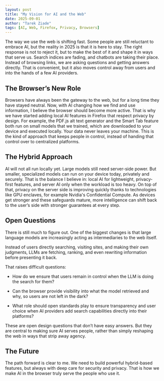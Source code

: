 ```yaml
---
layout: post
title: "My Vision for AI and the Web"
date: 2025-09-01
author: "Tarek Ziade"
tags: [AI, Web, Firefox, Privacy, Browsers]
---
```


The way we use the web is shifting fast. Some people are still reluctant to
embrace AI, but the reality in 2025 is that it is here to stay. The right
response is not to reject it, but to make the best of it and shape it in ways
that serve us. Search indices are fading, and chatbots are taking their place.
Instead of browsing links, we are asking questions and getting answers directly.
That is convenient, but it also moves control away from users and into the hands
of a few AI providers.  

## The Browser’s New Role

Browsers have always been the gateway to the web, but for a long time they have
stayed neutral. Now, with AI changing how we find and use information, I believe
the browser should become more active. That is why we have started adding local
AI features in Firefox that respect privacy by design. For example, the PDF.js
alt text generator and the Smart Tab feature both run on small models that we
trained, which are downloaded to your device and executed locally. Your data
never leaves your machine. This is the kind of approach that keeps people in
control, instead of handing that control over to centralized platforms.  

## The Hybrid Approach

AI will not all run locally yet. Large models still need server-side power. But
smaller, specialized models can run on your device today, privately and
securely. That is the balance I believe in: local AI for lightweight,
privacy-first features, and server AI only when the workload is too heavy. On
top of that, privacy on the server side is improving quickly thanks to
technologies like GPU enclaves, for example Nvidia's Confidential Compute. As
devices get stronger and these safeguards mature, more intelligence can shift
back to the user’s side with stronger guarantees at every step.  


## Open Questions

There is still much to figure out. One of the biggest changes is that large
language models are increasingly acting as intermediaries to the web itself.

Instead of users directly searching, visiting sites, and making their own
judgments, LLMs are fetching, ranking, and even rewriting information before
presenting it back. 

That raises difficult questions:

- How do we ensure that users remain in control when the LLM is doing the search
for them?

- Can the browser provide visibility into what the model retrieved and why, so
users are not left in the dark?

- What role should open standards play to ensure transparency and user choice when
AI providers add search capabilities directly into their platforms?

These are open design questions that don’t have easy answers. But they are
central to making sure AI serves people, rather than simply reshaping the web in
ways that strip away agency.

## The Future

The path forward is clear to me. We need to build powerful hybrid-based
features, but always with deep care for security and privacy. That is how we
make AI in the browser truly serve the people who use it.


